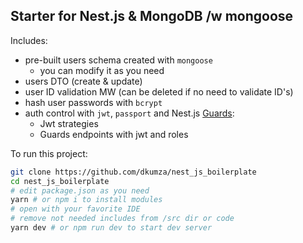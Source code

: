 ## Starter for Nest.js & MongoDB /w mongoose ##

 Includes: 
- pre-built users schema created with `mongoose`
  - you can modify it as you need
- users DTO (create & update)
- user ID validation MW (can be deleted if no need to validate ID's)
- hash user passwords with `bcrypt`
- auth control with `jwt`, `passport` and Nest.js [Guards](https://docs.nestjs.com/guards):
  - Jwt strategies
  - Guards endpoints with jwt and roles


To run this project:
```bash
git clone https://github.com/dkumza/nest_js_boilerplate
cd nest_js_boilerplate
# edit package.json as you need
yarn # or npm i to install modules
# open with your favorite IDE
# remove not needed includes from /src dir or code
yarn dev # or npm run dev to start dev server
```
